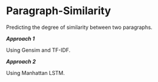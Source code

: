 # Paragraph-Similarity
Predicting the degree of similarity between two paragraphs.

***Approach 1***

Using Gensim and TF-IDF.

***Approach 2***

Using Manhattan LSTM.
